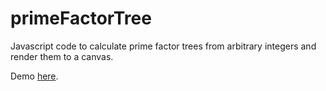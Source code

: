 primeFactorTree
===============

Javascript code to calculate prime factor trees from arbitrary integers and render them to a canvas.

Demo [here](http://collectivecognition.github.io/primeFactorTree/).
